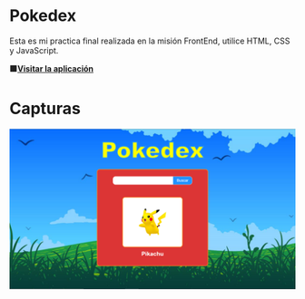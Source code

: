 # Pokedex

Esta es mi practica final realizada en la misión FrontEnd, utilice HTML, CSS y JavaScript.

**🟩[Visitar la aplicación](https://danielesp18.github.io/pokedex/)**

# Capturas

![captura de pantalla](minuature.png)
